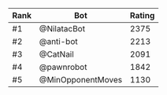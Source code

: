 Rank|Bot|Rating
---|---|---
#1|@NilatacBot|2375
#2|@anti-bot|2213
#3|@CatNail|2091
#4|@pawnrobot|1842
#5|@MinOpponentMoves|1130
